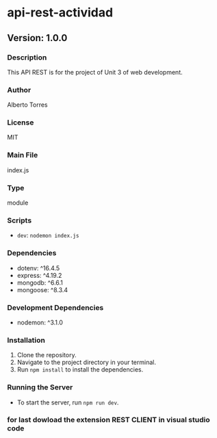 # api-rest-actividad

## Version: 1.0.0

### Description
This API REST is for the project of Unit 3 of web development.

### Author
Alberto Torres

### License
MIT

### Main File
index.js

### Type
module

### Scripts
- `dev`: `nodemon index.js`

### Dependencies
- dotenv: ^16.4.5
- express: ^4.19.2
- mongodb: ^6.6.1
- mongoose: ^8.3.4

### Development Dependencies
- nodemon: ^3.1.0

### Installation
1. Clone the repository.
2. Navigate to the project directory in your terminal.
3. Run `npm install` to install the dependencies.

### Running the Server
- To start the server, run `npm run dev`.

### for last dowload the extension REST CLIENT in visual studio code 